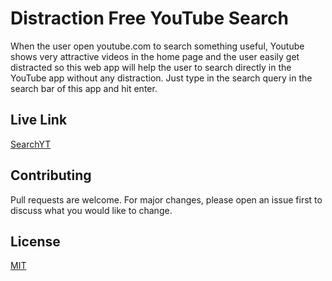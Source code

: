 # Distraction Free YouTube Search

When the user open youtube.com to search something useful, Youtube shows very attractive videos in the home page and the user easily get distracted so this web app will help the user to search directly in the YouTube app without any distraction. Just type in the search query in the search bar of this app and hit enter.

## Live Link

[SearchYT](search-io.netlify.app)

## Contributing

Pull requests are welcome. For major changes, please open an issue first
to discuss what you would like to change.

## License

[MIT](https://choosealicense.com/licenses/mit/)